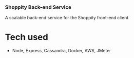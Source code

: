 ### Shoppity Back-end Service

A scalable back-end service for the Shoppity front-end client.

# Tech used

- Node, Express, Cassandra, Docker, AWS, JMeter
